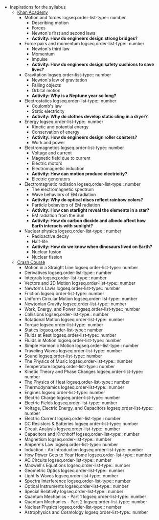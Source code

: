 - Inspirations for the syllabus
	- [Khan Academy](https://www.khanacademy.org/science/highschool-physics)
		- Motion and forces
		  logseq.order-list-type:: number
			- Describing motion
			- Forces
			- Newton's first and second laws
			- **Activity: How do engineers design strong bridges?**
		- Force pairs and momentum
		  logseq.order-list-type:: number
			- Newton's third law
			- Momentum
			- Impulse
			- **Activity: How do engineers design safety cushions to save lives?**
		- Gravitation
		  logseq.order-list-type:: number
			- Newton's law of gravitation
			- Falling objects
			- Orbital motion
			- **Activity: Why is a Neptune year so long?**
		- Electrostatics
		  logseq.order-list-type:: number
			- Coulomb's law
			- Static electricity
			- **Activity: Why do clothes develop static cling in a dryer?**
		- Energy
		  logseq.order-list-type:: number
			- Kinetic and potential energy
			- Conservation of energy
			- **Activity: How do engineers design roller coasters?**
			- Work and power
		- Electromagnetics
		  logseq.order-list-type:: number
			- Voltage and current
			- Magnetic field due to current
			- Electric motors
			- Electromagnetic induction
			- **Activity: How can motion produce electricity?**
			- Electric generators
		- Electromagnetic radiation
		  logseq.order-list-type:: number
			- The electromagnetic spectrum
			- Wave behaviors of EM radiation
			- **Activity: Why do optical discs reflect rainbow colors?**
			- Particle behaviors of EM radiation
			- **Activity: How can starlight reveal the elements in a star?**
			- EM radiation from the Sun
			- **Activity: How do carbon dioxide and albedo affect how Earth interacts with sunlight?**
		- Nuclear physics
		  logseq.order-list-type:: number
			- Radioactive decay
			- Half-life
			- **Activity: How do we know when dinosaurs lived on Earth?**
			- Nuclear fusion
			- Nuclear fission
	- [Crash Course](https://www.youtube.com/playlist?list=PL8dPuuaLjXtN0ge7yDk_UA0ldZJdhwkoV)
		- Motion in a Straight Line
		  logseq.order-list-type:: number
		- Derivatives
		  logseq.order-list-type:: number
		- Integrals
		  logseq.order-list-type:: number
		- Vectors and 2D Motion
		  logseq.order-list-type:: number
		- Newton's Laws
		  logseq.order-list-type:: number
		- Friction
		  logseq.order-list-type:: number
		- Uniform Circular Motion
		  logseq.order-list-type:: number
		- Newtonian Gravity
		  logseq.order-list-type:: number
		- Work, Energy, and Power
		  logseq.order-list-type:: number
		- Collisions
		  logseq.order-list-type:: number
		- Rotational Motion
		  logseq.order-list-type:: number
		- Torque
		  logseq.order-list-type:: number
		- Statics
		  logseq.order-list-type:: number
		- Fluids at Rest
		  logseq.order-list-type:: number
		- Fluids in Motion
		  logseq.order-list-type:: number
		- Simple Harmonic Motion
		  logseq.order-list-type:: number
		- Traveling Waves
		  logseq.order-list-type:: number
		- Sound
		  logseq.order-list-type:: number
		- The Physics of Music
		  logseq.order-list-type:: number
		- Temperature
		  logseq.order-list-type:: number
		- Kinetic Theory and Phase Changes
		  logseq.order-list-type:: number
		- The Physics of Heat
		  logseq.order-list-type:: number
		- Thermodynamics
		  logseq.order-list-type:: number
		- Engines
		  logseq.order-list-type:: number
		- Electric Charge
		  logseq.order-list-type:: number
		- Electric Fields
		  logseq.order-list-type:: number
		- Voltage, Electric Energy, and Capacitors
		  logseq.order-list-type:: number
		- Electric Current
		  logseq.order-list-type:: number
		- DC Resistors & Batteries
		  logseq.order-list-type:: number
		- Circuit Analysis
		  logseq.order-list-type:: number
		- Capacitors and Kirchhoff
		  logseq.order-list-type:: number
		- Magnetism
		  logseq.order-list-type:: number
		- Ampère's Law
		  logseq.order-list-type:: number
		- Induction - An Introduction
		  logseq.order-list-type:: number
		- How Power Gets to Your Home
		  logseq.order-list-type:: number
		- AC Circuits
		  logseq.order-list-type:: number
		- Maxwell's Equations
		  logseq.order-list-type:: number
		- Geometric Optics
		  logseq.order-list-type:: number
		- Light Is Waves
		  logseq.order-list-type:: number
		- Spectra Interference
		  logseq.order-list-type:: number
		- Optical Instruments
		  logseq.order-list-type:: number
		- Special Relativity
		  logseq.order-list-type:: number
		- Quantum Mechanics - Part 1
		  logseq.order-list-type:: number
		- Quantum Mechanics - Part 2
		  logseq.order-list-type:: number
		- Nuclear Physics
		  logseq.order-list-type:: number
		- Astrophysics and Cosmology
		  logseq.order-list-type:: number